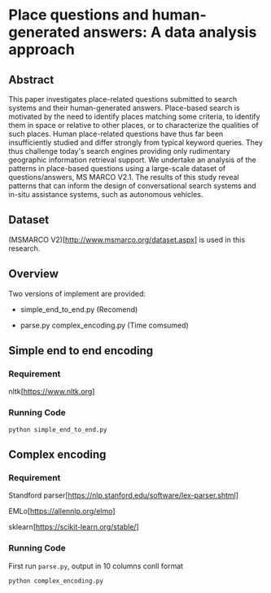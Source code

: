 # Place questions and human-generated answers: A data analysis approach

## Abstract

This paper investigates place-related questions submitted to search systems and their human-generated answers. Place-based search is motivated by the need to identify places matching some criteria, to identify them in space or relative to other places, or to characterize the qualities of such places. Human place-related questions have thus far been insufficiently studied and differ strongly from typical keyword queries. They thus challenge today's search engines providing only rudimentary geographic information retrieval support. We undertake an analysis of the patterns in place-based questions using a large-scale dataset of questions/answers, MS MARCO V2.1. The results of this study reveal patterns that can inform the design of conversational search systems and in-situ assistance systems, such as autonomous vehicles.

## Dataset 
(MSMARCO V2)[http://www.msmarco.org/dataset.aspx] is used in this research.

## Overview
Two versions of implement are provided:

* simple_end_to_end.py (Recomend)

* parse.py complex_encoding.py (Time comsumed)


## Simple end to end encoding

### Requirement

nltk[https://www.nltk.org]

### Running Code


```
python simple_end_to_end.py
```

## Complex encoding

### Requirement

Standford parser[https://nlp.stanford.edu/software/lex-parser.shtml]

EMLo[https://allennlp.org/elmo]

sklearn[https://scikit-learn.org/stable/]

### Running Code

First run ```parse.py```, output in 10 columns conll format

```
python complex_encoding.py
```
